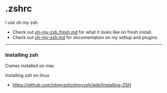 # .zshrc

I use oh my zsh.

- Check out [oh-my-zsh_fresh.md](oh-my-zsh_fresh.md) for what it looks like on fresh install.
- Check out [oh-my-zsh.md](oh-my-zsh.md) for documentation on my settup and plugins.


---

### Installing zsh

Comes installed on mac

Installing zsh on linux
- https://github.com/ohmyzsh/ohmyzsh/wiki/Installing-ZSH